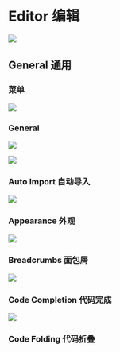# Editor 编辑

![](https://github.com/xiezongnan/Summarize/blob/master/idea/images/settings/03_Editor.jpg)

## General 通用

### 菜单

![](https://github.com/xiezongnan/Summarize/blob/master/idea/images/settings/031_General.jpg)

### General

![](https://github.com/xiezongnan/Summarize/blob/master/idea/images/settings/0311_01_General.jpg)

![](https://github.com/xiezongnan/Summarize/blob/master/idea/images/settings/0311_02_General.jpg)

### Auto Import 自动导入

![](https://github.com/xiezongnan/Summarize/blob/master/idea/images/settings/0312_AutoImport.jpg)

### Appearance 外观

![](https://github.com/xiezongnan/Summarize/blob/master/idea/images/settings/0313_Appearance.jpg)

### Breadcrumbs 面包屑

![](https://github.com/xiezongnan/Summarize/blob/master/idea/images/settings/0314_Breadcrumbs.jpg)

### Code Completion 代码完成

![](https://github.com/xiezongnan/Summarize/blob/master/idea/images/settings/0315_CodeCompletion.jpg)

### Code Folding 代码折叠



